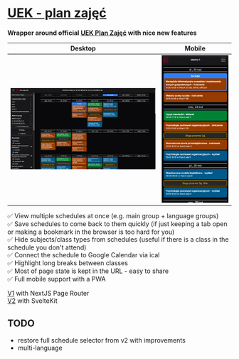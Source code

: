 # [UEK - plan zajęć](https://uek-planzajec-v3.fly.dev/)

**Wrapper around official [UEK Plan Zajęć](https://planzajec.uek.krakow.pl) with nice new features**

| Desktop                                           | Mobile                                          |
| ------------------------------------------------- | ----------------------------------------------- |
| ![Schedule view on desktop](docs/app_desktop.png) | ![Schedule view on mobile](docs/app_mobile.png) |

✅ View multiple schedules at once (e.g. main group + language groups)  
✅ Save schedules to come back to them quickly (if just keeping a tab open or making a bookmark in the browser is too hard for you)  
✅ Hide subjects/class types from schedules (useful if there is a class in the schedule you don't attend)  
✅ Connect the schedule to Google Calendar via ical  
✅ Highlight long breaks between classes  
✅ Most of page state is kept in the URL - easy to share  
✅ Full mobile support with a PWA

[V1](https://github.com/szczursonn/uek-planzajec) with NextJS Page Router  
[V2](https://github.com/szczursonn/uek-planzajec-v2) with SvelteKit

## TODO

- restore full schedule selector from v2 with improvements
- multi-language
